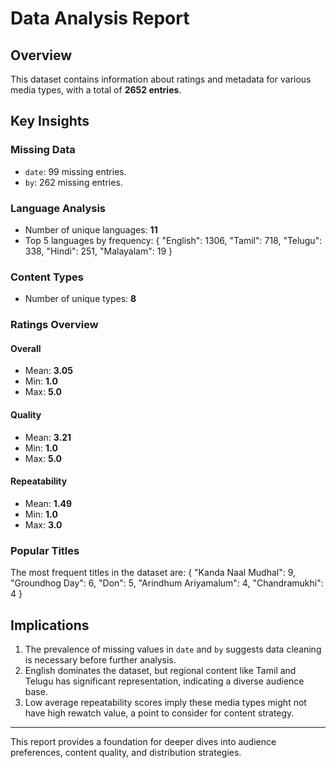 
# Data Analysis Report

## Overview
This dataset contains information about ratings and metadata for various media types, with a total of **2652 entries**. 

## Key Insights

### Missing Data
- `date`: 99 missing entries.
- `by`: 262 missing entries.

### Language Analysis
- Number of unique languages: **11**
- Top 5 languages by frequency:
{
  "English": 1306,
  "Tamil": 718,
  "Telugu": 338,
  "Hindi": 251,
  "Malayalam": 19
}

### Content Types
- Number of unique types: **8**

### Ratings Overview
#### Overall
- Mean: **3.05**
- Min: **1.0**
- Max: **5.0**

#### Quality
- Mean: **3.21**
- Min: **1.0**
- Max: **5.0**

#### Repeatability
- Mean: **1.49**
- Min: **1.0**
- Max: **3.0**

### Popular Titles
The most frequent titles in the dataset are:
{
  "Kanda Naal Mudhal": 9,
  "Groundhog Day": 6,
  "Don": 5,
  "Arindhum Ariyamalum": 4,
  "Chandramukhi": 4
}

## Implications
1. The prevalence of missing values in `date` and `by` suggests data cleaning is necessary before further analysis.
2. English dominates the dataset, but regional content like Tamil and Telugu has significant representation, indicating a diverse audience base.
3. Low average repeatability scores imply these media types might not have high rewatch value, a point to consider for content strategy.

---
This report provides a foundation for deeper dives into audience preferences, content quality, and distribution strategies.
    